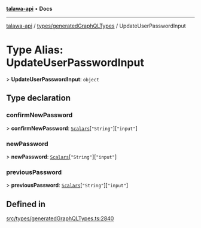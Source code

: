 [**talawa-api**](../../../README.md) • **Docs**

***

[talawa-api](../../../modules.md) / [types/generatedGraphQLTypes](../README.md) / UpdateUserPasswordInput

# Type Alias: UpdateUserPasswordInput

\> **UpdateUserPasswordInput**: `object`

## Type declaration

### confirmNewPassword

\> **confirmNewPassword**: [`Scalars`](Scalars.md)\[`"String"`\]\[`"input"`\]

### newPassword

\> **newPassword**: [`Scalars`](Scalars.md)\[`"String"`\]\[`"input"`\]

### previousPassword

\> **previousPassword**: [`Scalars`](Scalars.md)\[`"String"`\]\[`"input"`\]

## Defined in

[src/types/generatedGraphQLTypes.ts:2840](https://github.com/PalisadoesFoundation/talawa-api/blob/7fc9f13527dc6ead651f268e58527dcc279b95bc/src/types/generatedGraphQLTypes.ts#L2840)
